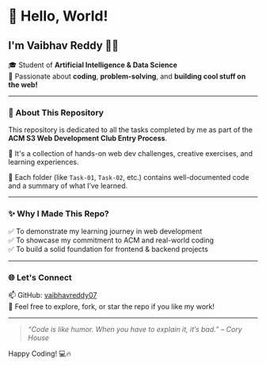 # 👋 Hello, World!

## I'm **Vaibhav Reddy** 👨‍💻  
🎓 Student of **Artificial Intelligence & Data Science**  
🧠 Passionate about **coding**, **problem-solving**, and **building cool stuff on the web!**

---

### 🚀 About This Repository

This repository is dedicated to all the tasks completed by me as part of the **ACM S3 Web Development Club Entry Process**.

🔧 It's a collection of hands-on web dev challenges, creative exercises, and learning experiences.

📁 Each folder (like `Task-01`, `Task-02`, etc.) contains well-documented code and a summary of what I’ve learned.

---

### ✨ Why I Made This Repo?

✅ To demonstrate my learning journey in web development  
✅ To showcase my commitment to ACM and real-world coding  
✅ To build a solid foundation for frontend & backend projects

---

### 🌐 Let's Connect

📫 GitHub: [vaibhavreddy07](https://github.com/dashboard/)  
💬 Feel free to explore, fork, or star the repo if you like my work!

---

> _“Code is like humor. When you have to explain it, it’s bad.” – Cory House_

Happy Coding! 💻🔥
